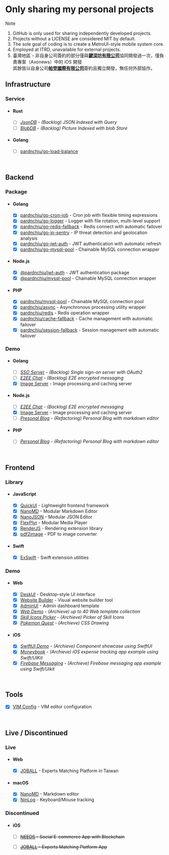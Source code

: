# Only sharing my personal projects
> [!Note]
> 1. GitHub is only used for sharing independently developed projects.
> 2. Projects without a LICENSE are considered MIT by default.
> 3. The sole goal of coding is to create a MetroUI-style mobile system core.
> 4. Employed at ITRD, unavailable for external projects.
> 5. 臺灣地區 - 非自身公司簽約的部分僅與[**鍵深坊有限公司**](https://findbiz.nat.gov.tw/fts/query/QueryBar/queryInit.do?banNo=00248098)協同開發過一次，僅負責專案（Axonews）中的 iOS 開發<br>
>   其餘皆以自身公司[**帕登國際有限公司**](https://findbiz.nat.gov.tw/fts/query/QueryBar/queryInit.do?banNo=24924502)簽約且獨立開發，無任何外部協作。

## Infrastructure
### Service
- #### Rust
  - [ ] *[JsonDB](https://github.com/pardnchiu/jsondb) - (Backlog) JSON Indexed with Query*
  - [ ] *[BlobDB](https://github.com/pardnchiu/blobdb) - (Backlog) Picture Indexed with blob Store*
- #### Golang
  - [ ] [pardnchiu/go-load-balance](https://github.com/pardnchiu/go-load-balance)
<br>

## Backend
### Package
- #### Golang
  - [x] [pardnchiu/go-cron-job](https://github.com/pardnchiu/go-cron-job) - Cron job with flexible timing expressions
  - [x] [pardnchiu/go-logger](https://github.com/pardnchiu/go-logger) - Logger with file rotation, multi-level support
  - [x] [pardnchiu/go-redis-fallback](https://github.com/pardnchiu/go-redis-fallback) - Redis connect with automatic failover
  - [x] [pardnchiu/go-ip-sentry](https://github.com/pardnchiu/go-ip-sentry) - IP threat detection and geolocation analysis
  - [x] [pardnchiu/go-jwt-auth](https://github.com/pardnchiu/go-jwt-auth) - JWT authentication with automatic refresh
  - [x] [pardnchiu/go-mysql-pool](https://github.com/pardnchiu/go-mysql-pool) - Chainable MySQL connection wrapper
- #### Node.js 
  - [x] [@pardnchiu/jwt-auth](https://www.npmjs.com/package/@pardnchiu/jwt-auth) - JWT authentication package
  - [x] [@pardnchiu/mysql-pool](https://www.npmjs.com/package/@pardnchiu/mysql-pool) - Chainable MySQL connection wrapper
- #### PHP
  - [x] [pardnchiu/mysql-pool](https://packagist.org/packages/pardnchiu/mysql-pool) - Chainable MySQL connection pool
  - [x] [pardnchiu/async](https://packagist.org/packages/pardnchiu/async) - Asynchronous processing utility wrapper
  - [x] [pardnchiu/redis](https://packagist.org/packages/pardnchiu/redis) - Redis operation wrapper
  - [x] [pardnchiu/cache-fallback](https://packagist.org/packages/pardnchiu/cache-fallback) - Cache management with automatic failover
  - [x] [pardnchiu/session-fallback](https://packagist.org/packages/pardnchiu/session-fallback) - Session management with automatic failover
### Demo
- #### Golang
  - [ ] *[SSO Server](https://github.com/pardnchiu/demo-go-sso-server) - (Backlog) Single sign-on server with OAuth2*
  - [ ] *[E2EE Chat](https://github.com/pardnchiu/demo-go-e2ee-chat) - (Backlog) E2E encrypted messaging*
  - [x] [Image Server](https://github.com/pardnchiu/demo-go-image-server) -  Image processing and caching server
- #### Node.js
  - [ ] *[E2EE Chat](https://github.com/pardnchiu/demo-node-e2ee-chat) - (Backlog) E2E encrypted messaging*
  - [x] [Image Server](https://github.com/pardnchiu/demo-node-image-server) -  Image processing and caching server
  - [ ] *[Presonal Blog](https://github.com/pardnchiu/demo-node-blog) - (Refactoring) Personal Blog with markdown editor*
- #### PHP
  - [ ] *[Personal Blog](https://github.com/pardnchiu/demo-php-blog) - (Refactoring) Personal Blog with markdown editor*

<br>

## Frontend
### Library
- #### JavaScript
  - [x] [QuickUI](https://quickui.pardn.io) - Lightweight frontend framework
  - [x] [NanoMD](https://nanomd.pardn.io) - Modular Markdown Editor
  - [x] [NanoJSON](https://nanojson.pardn.io) - Modular JSON Editor
  - [x] [FlexPlyr](https://flexplyr.pardn.io) - Modular Media Player
  - [x] [RenderJS](https://renderjs.pardn.io) - Rendering extension library
  - [x] [pdf2image](https://pardn.io/pdf2image) - PDF to image converter
- #### Swift
  - [x] [ExSwift](https://github.com/pardnchiu/ExSwift) - Swift extension utilities
### Demo
- #### Web
  - [x] [DeskUI](https://github.com/pardnltd/DeskUI) - Desktop-style UI interface
  - [x] [Website Builder](https://github.com/pardnltd/website-builder) - Visual website builder tool
  - [x] [AdminUI](https://github.com/pardnltd/adminui) - Admin dashboard template
  - [x] *[Web Demo](https://pardn.io/web-template) - (Archieve) up to 40 Web template collection*
  - [x] *[Skill Icons Picker](https://pardnchiu.github.io/SkilliconsPicker/) - (Archieve) Picker of Skill Icons*
  - [x] *[Pokemon Quest](https://github.com/pardnchiu/css-pokemon-quest) - (Archieve) CSS Drawing*
- #### iOS
  - [x] *[SwiftUI Demo](https://github.com/pardnchiu/demo-swiftui) - (Archieve) Component showcase using SwiftUI*
  - [x] *[Moneybook](https://github.com/pardnchiu/swift-moneybook) - (Archieve) iOS expense tracking app example using Swift/UIKit*
  - [x] *[Firebase Messaging](https://github.com/pardnchiu/swift-firebase-messaging) - (Archieve) Firebase messaging app example using Swift/Uikit*

<br>

## Tools
- [x] [VIM Config](https://github.com/pardnchiu/vim-config) - VIM editor configuration

<br>

## Live / Discontinued

### Live
- #### Web
  - [x] [JOBALL](https://joball.tw) - Experts Matching Platform in Taiwan
- #### macOS
  - [x] [NanoMD](https://apps.apple.com/us/app/nanomd-markdown-%E7%B7%A8%E8%BC%AF%E5%99%A8/id6740427920) - Markdown editor
  - [x] [NinLog](https://apps.apple.com/tw/app/ninlog-%E9%8D%B5%E7%9B%A4%E6%BB%91%E9%BC%A0%E8%BF%BD%E8%B9%A4/id6741706238) - Keyboard/Mouse tracking
### Discontinued
- #### iOS
  - [ ] <s>[NEEDS](https://appadvice.com/app/e9-96-8b-e7-ae-b1/1460355322.amp) - Social E-commerce App with Blockchain</s>
  - [ ] <s>[JOBALL](https://appadvice.com/app/joball-e6-8e-a5-e6-b4-bd/1272878907.amp) - Experts Matching Platform App</s>


